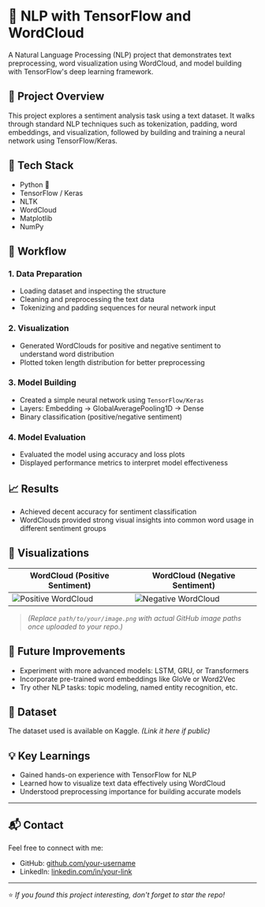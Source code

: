 # 🧠 NLP with TensorFlow and WordCloud

A Natural Language Processing (NLP) project that demonstrates text preprocessing, word visualization using WordCloud, and model building with TensorFlow's deep learning framework.

## 📌 Project Overview

This project explores a sentiment analysis task using a text dataset. It walks through standard NLP techniques such as tokenization, padding, word embeddings, and visualization, followed by building and training a neural network using TensorFlow/Keras.

## 🧰 Tech Stack

- Python 🐍  
- TensorFlow / Keras  
- NLTK  
- WordCloud  
- Matplotlib  
- NumPy  

## 📂 Workflow

### 1. **Data Preparation**
- Loading dataset and inspecting the structure
- Cleaning and preprocessing the text data
- Tokenizing and padding sequences for neural network input

### 2. **Visualization**
- Generated WordClouds for positive and negative sentiment to understand word distribution
- Plotted token length distribution for better preprocessing

### 3. **Model Building**
- Created a simple neural network using `TensorFlow/Keras`
- Layers: Embedding → GlobalAveragePooling1D → Dense
- Binary classification (positive/negative sentiment)

### 4. **Model Evaluation**
- Evaluated the model using accuracy and loss plots
- Displayed performance metrics to interpret model effectiveness

## 📈 Results

- Achieved decent accuracy for sentiment classification
- WordClouds provided strong visual insights into common word usage in different sentiment groups

## 📸 Visualizations

| WordCloud (Positive Sentiment) | WordCloud (Negative Sentiment) |
|-------------------------------|-------------------------------|
| ![Positive WordCloud](path/to/your/image1.png) | ![Negative WordCloud](path/to/your/image2.png) |

> *(Replace `path/to/your/image.png` with actual GitHub image paths once uploaded to your repo.)*

## 🚀 Future Improvements

- Experiment with more advanced models: LSTM, GRU, or Transformers
- Incorporate pre-trained word embeddings like GloVe or Word2Vec
- Try other NLP tasks: topic modeling, named entity recognition, etc.

## 📁 Dataset

The dataset used is available on Kaggle. *(Link it here if public)*

## 💡 Key Learnings

- Gained hands-on experience with TensorFlow for NLP
- Learned how to visualize text data effectively using WordCloud
- Understood preprocessing importance for building accurate models

---

## 📬 Contact

Feel free to connect with me:

- GitHub: [github.com/your-username](https://github.com/your-username)
- LinkedIn: [linkedin.com/in/your-link](https://linkedin.com/in/your-link)

---

⭐ *If you found this project interesting, don't forget to star the repo!*
